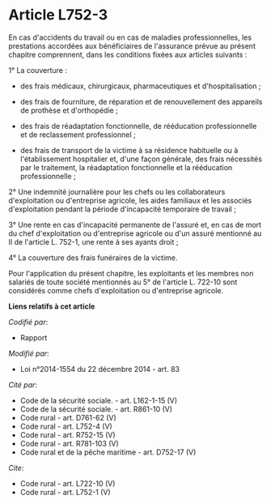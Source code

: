 # Article L752-3

En cas d'accidents du travail ou en cas de maladies professionnelles, les prestations accordées aux bénéficiaires de
l'assurance prévue au présent chapitre comprennent, dans les conditions fixées aux articles suivants : 

1° La couverture :

- des frais médicaux, chirurgicaux, pharmaceutiques et d'hospitalisation ;

- des frais de fourniture, de réparation et de renouvellement des appareils de prothèse et d'orthopédie ;

- des frais de réadaptation fonctionnelle, de rééducation professionnelle et de reclassement professionnel ;

- des frais de transport de la victime à sa résidence habituelle ou à l'établissement hospitalier et, d'une façon générale,
des frais nécessités par le traitement, la réadaptation fonctionnelle et la rééducation professionnelle ; 

2° Une indemnité journalière pour les chefs ou les collaborateurs d'exploitation ou d'entreprise agricole, les aides
familiaux et les associés d'exploitation pendant la période d'incapacité temporaire de travail ; 

3° Une rente en cas d'incapacité permanente de l'assuré et, en cas de mort du chef d'exploitation ou d'entreprise agricole ou
d'un assuré mentionné au II de l'article L. 752-1, une rente à ses ayants droit ; 

4° La couverture des frais funéraires de la victime. 

Pour l'application du présent chapitre, les exploitants et les membres non salariés de toute société mentionnés au 5° de
l'article L. 722-10 sont considérés comme chefs d'exploitation ou d'entreprise agricole.

**Liens relatifs à cet article**

_Codifié par_:

  - Rapport

_Modifié par_:

  - Loi n°2014-1554 du 22 décembre 2014 - art. 83

_Cité par_:

  - Code de la sécurité sociale. - art. L162-1-15 (V)
  - Code de la sécurité sociale. - art. R861-10 (V)
  - Code rural - art. D761-62 (V)
  - Code rural - art. L752-4 (V)
  - Code rural - art. R752-15 (V)
  - Code rural - art. R781-103 (V)
  - Code rural et de la pêche maritime - art. D752-17 (V)

_Cite_:

  - Code rural - art. L722-10 (V)
  - Code rural - art. L752-1 (V)
